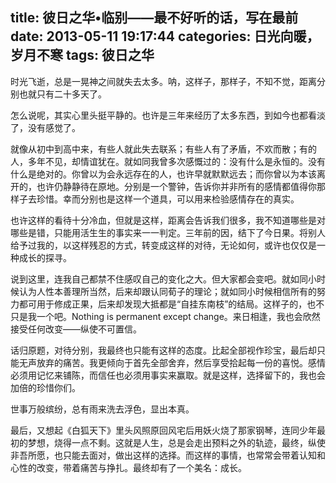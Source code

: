 title: 彼日之华•临别——最不好听的话，写在最前
date: 2013-05-11 19:17:44 
categories: 日光向暖，岁月不寒
tags: 彼日之华 
---

时光飞逝，总是一晃神之间就失去太多。呐，这样子，那样子，不知不觉，距离分别也就只有二十多天了。

怎么说呢，其实心里头挺平静的。也许是三年来经历了太多东西，到如今也都看淡了，没有感觉了。

就像从初中到高中来，有些人就此失去联系；有些人有了矛盾，不欢而散；有的人，多年不见，却情谊犹在。就如同我曾多次感慨过的：没有什么是永恒的。没有什么是绝对的。你曾以为会永远存在的人，也许早就默默远去；而你曾以为本该离开的，也许仍静静待在原地。<!-- more -->分别是一个警钟，告诉你并非所有的感情都值得你那样子去珍惜。幸而分别也是这样一个道具，可以用来检验感情存在的真实。

也许这样的看待十分冷血，但就是这样，距离会告诉我们很多，我不知道哪些是对哪些是错，只能用活生生的事实来一一判定。三年前的因，结下了今日果。将别人给予过我的，以这样残忍的方式，转变成这样的对待，无论如何，或许也仅仅是一种成长的探寻。

说到这里，连我自己都禁不住感叹自己的变化之大。但大家都会变吧。就如同小时候认为人性本善理所当然，后来却跟认同荀子的理论；就如同小时候相信所有的努力都可用于修成正果，后来却发现大抵都是“自挂东南枝”的结局。这样子的，也不只是我一个吧。Nothing is permanent except change。来日相逢，我也会欣然接受任何改变——纵使不可置信。

话归原题，对待分别，我最终也只能有这样的态度。比起全部视作珍宝，最后却只能无声放弃的痛苦。我更倾向于首先全部舍弃，然后享受拾起每一份的喜悦。感情必须用记忆来铺陈，而信任也必须用事实来赢取。就是这样，选择留下的，我也会加倍的珍惜你们。

世事万般缤纷，总有雨来洗去浮色，显出本真。

最后，又想起《白狐天下》里头风照原回风宅后用妖火烧了那家钢琴，连同少年最初的梦想，烧得一点不剩。这就是人生，总是会走出预料之外的轨迹，最终，纵使非吾所愿，也只能去面对，做出这样的选择。而这样的事情，也常常会带着认知和心性的改变，带着痛苦与挣扎。最终却有了一个美名：成长。